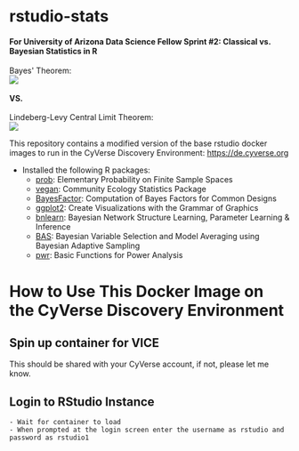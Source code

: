 # rstudio-stats
#### For University of Arizona Data Science Fellow Sprint #2: Classical vs. Bayesian Statistics in R


Bayes' Theorem:
<br>
<img src="https://render.githubusercontent.com/render/math?math=P(A \mid B) = \frac{P(B \mid A) \, P(A)}{P(B)}">
<br><br>
**VS.**
<br><br>
Lindeberg-Levy Central Limit Theorem:
<br>
<img src="https://wikimedia.org/api/rest_v1/media/math/render/svg/883b2b657efe266f298d80f8f6ae876b101307e3">


This repository contains a modified version of the base rstudio docker images to run in
the CyVerse Discovery Environment: <https://de.cyverse.org>

- Installed the following R packages:
  - [prob](https://cran.r-project.org/web/packages/prob/index.html): Elementary Probability on Finite Sample Spaces
  - [vegan](https://cran.r-project.org/web/packages/vegan/index.html): Community Ecology Statistics Package
  - [BayesFactor](https://cran.r-project.org/web/packages/BayesFactor/index.html): Computation of Bayes Factors for Common Designs
  - [ggplot2](https://cran.r-project.org/web/packages/ggplot2/index.html): Create Visualizations with the Grammar of Graphics
  - [bnlearn](https://cran.r-project.org/web/packages/bnlearn/index.html): Bayesian Network Structure Learning, Parameter Learning & Inference
  - [BAS](https://cran.r-project.org/web/packages/BAS/index.html): Bayesian Variable Selection and Model Averaging using Bayesian Adaptive Sampling
  - [pwr](https://cran.r-project.org/web/packages/pwr/index.html): Basic Functions for Power Analysis 

# How to Use This Docker Image on the CyVerse Discovery Environment

## Spin up container for VICE

This should be shared with your CyVerse account, if not, please let me know.

## Login to RStudio Instance
	- Wait for container to load
	- When prompted at the login screen enter the username as rstudio and password as rstudio1
